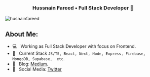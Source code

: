 
<h3 align="center">Hussnain Fareed • Full Stack Developer 🍓 </h3>

<p align="left"> <img src="https://komarev.com/ghpvc/?username=husnainfareed&label=Profile%20views&color=0e75b6&style=flat" alt="husnainfareed" /> </p>


## About Me:

  * 💻 &nbsp; Working as Full Stack Developer with focus on Frontend.
  * 💬 &nbsp; Current Stack `JS/TS, React, Next, Node, Express, Firebase, MongoDB, Supabase,  etc`.
  * 📖 &nbsp; Blog: [Medium](https://hussnainfareed.medium.com/).
  * 🤳 &nbsp; Social Media: [Twitter](https://twitter.com/codingducky)
<br />

<!-- ### Goals 2022:
  * Committing Daily.
  * Reading one book a month.
  * Writing two blogs a month.
  * ...
 -->
<br />
<!--
<p align="left"> <a href="https://twitter.com/codingducky" target="blank"><img src="https://img.shields.io/twitter/follow/codingducky?logo=twitter&style=for-the-badge" alt="codingducky" /></a> </p>
-->
<!--
**husnainfareed/husnainfareed** is a ✨ _special_ ✨ repository because its `README.md` (this file) appears on your GitHub profile.

Here are some ideas to get you started:

- 🔭 I’m currently working on ...
- 🌱 I’m currently learning ...
- 👯 I’m looking to collaborate on ...
- 🤔 I’m looking for help with ...
- 💬 Ask me about ...
- 📫 How to reach me: ...
- 😄 Pronouns: ...
- ⚡ Fun fact: ...
-->
